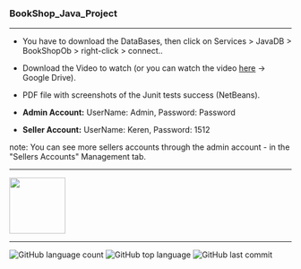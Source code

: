 ### BookShop_Java_Project
------------------

- You have to download the DataBases, then click on Services > JavaDB > BookShopOb > right-click > connect..
- Download the Video to watch (or you can watch the video [here](https://drive.google.com/file/d/18ZC9D8GZT7KPglAEfN79e2KkceKm-qsQ/view?usp=sharing) -> Google Drive).
- PDF file with screenshots of the Junit tests success (NetBeans).

- **Admin Account:** 
UserName: Admin,
Password: Password

- **Seller Account:**
UserName: Keren,
Password: 1512

note: You can see more sellers accounts through the admin account - in the "Sellers Accounts" Management tab.

------------------

<img src = "https://icon-library.com/images/java-icon-image/java-icon-image-10.jpg" width="100" height="100">

------------------

![GitHub language count](https://img.shields.io/github/languages/count/Llevi94/Llevi94.github.io)
![GitHub top language](https://img.shields.io/github/languages/top/Llevi94/Llevi94.github.io?color=yellow)
![GitHub last commit](https://img.shields.io/github/last-commit/Llevi94/Llevi94.github.io?color=red&style=plastic)



